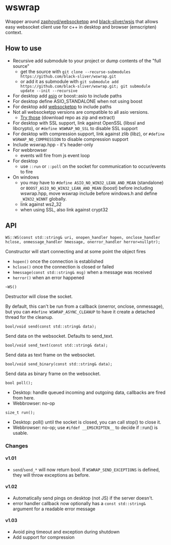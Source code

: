 # wswrap

Wrapper around [zaphoyd/websocketpp](https://github.com/zaphoyd/websocketpp)
and [black-sliver/wsjs](https://github.com/black-sliver/wsjs) that allows easy
websocket client use for c++ in desktop and browser (emscripten) context.

## How to use

* Recursive add submodule to your project or dump contents of the "full source"
    * get the source with `git clone --recurse-submodules https://github.com/black-sliver/wswrap.git`
    * or add it as submodule with `git submodule add https://github.com/black-sliver/wswrap.git; git submodule update --init --recursive`
* For desktop add [asio](https://github.com/chriskohlhoff/asio) or boost::asio to include paths
* For desktop define ASIO_STANDALONE when not using boost
* For desktop add [websocketpp](https://github.com/zaphoyd/websocketpp) to include paths
* Not all websocketpp versions are compatible to all asio versions.
    * [Try those](https://github.com/black-sliver/ap-soeclient/tree/master/subprojects) (download repo as zip and extract)
* For desktop with SSL support, link against OpenSSL (libssl and libcrypto), or `#define WSWRAP_NO_SSL` to disable SSL support
* For desktop with compression support, link against zlib (libz), or `#define WSRWAP_NO_COMPRESSION` to disable compression support
* Include wswrap.hpp - it's header-only
* For webbrowser
    * events will fire from js event loop
* For desktop
    * use `::run` or `::poll` on the socket for communication to occur/events to fire
* On windows
    * you may have to `#define ASIO_NO_WIN32_LEAN_AND_MEAN` (standalone) or `BOOST_ASIO_NO_WIN32_LEAN_AND_MEAN` (boost)
      before including wswrap.hpp, move wswrap include before windows.h and define `_WIN32_WINNT` globally.
    * link against ws2_32
    * when using SSL, also link against crypt32

## API

`WS::WS(const std::string& uri, onopen_handler hopen, onclose_handler hclose, onmessage_handler hmessage, onerror_handler herror=nullptr);`

Constructor will start connecting and at some point the object fires
* `hopen()` once the connection is established
* `hclose()` once the connection is closed or failed
* `hmessage(const std::string& msg)` when a message was received
* `herror()` when an error happened

`~WS()`

Destructor will close the socket.

By default, this can't be run from a callback (onerror, onclose, onmessage), but you can `#define WSWRAP_ASYNC_CLEANUP`
to have it create a detached thread for the cleanup.

`bool/void send(const std::string& data);`

Send data on the websocket. Defaults to send_text.

`bool/void send_text(const std::string& data);`

Send data as text frame on the websocket.

`bool/void send_binary(const std::string& data);`

Send data as binary frame on the websocket.

`bool poll();`

* Desktop: handle queued incoming and outgoing data, callbacks are fired from here.
* Webbrowser: no-op

`size_t run();`

* Desktop: poll() until the socket is closed, you can call stop() to close it.
* Webbrowser: no-op; use `#ifdef __EMSCRIPTEN__` to decide if ::run() is usable.

### Changes

#### v1.01

* `send`/`send_*` will now return bool. If `WSWRAP_SEND_EXCEPTIONS` is defined, they will throw exceptions as before.

#### v1.02

* Automatically send pings on desktop (not JS) if the server doesn't.
* error handler callback now optionally has a `const std::string&` argument for a readable error message

#### v1.03

* Avoid ping timeout and exception during shutdown
* Add support for compression
